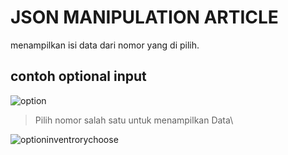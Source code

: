 # JSON MANIPULATION ARTICLE
menampilkan isi data dari nomor yang di pilih.
  ## contoh optional input
  ![option](https://user-images.githubusercontent.com/42132876/112409394-fd7fb200-8d4b-11eb-89fa-efd569e68366.png)

> Pilih nomor salah satu untuk menampilkan Data\
 

  ![optioninventrorychoose](https://user-images.githubusercontent.com/42132876/112409522-391a7c00-8d4c-11eb-89ef-ecbed5d34f7f.png)
